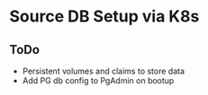 # Source DB Setup via K8s

## ToDo
* Persistent volumes and claims to store data
* Add PG db config to PgAdmin on bootup